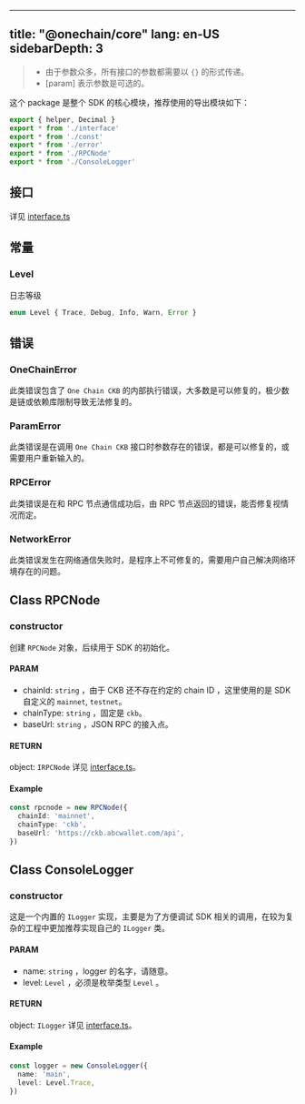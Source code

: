 ---
title: "@onechain/core"
lang: en-US
sidebarDepth: 3
----------

> - 由于参数众多，所有接口的参数都需要以 `{}` 的形式传递。
> - [param] 表示参数是可选的。

这个 package 是整个 SDK 的核心模块，推荐使用的导出模块如下：

```typescript
export { helper, Decimal }
export * from './interface'
export * from './const'
export * from './error'
export * from './RPCNode'
export * from './ConsoleLogger'
```

## 接口

详见 [interface.ts]

## 常量

### Level

日志等级

```typescript
enum Level { Trace, Debug, Info, Warn, Error }
```

## 错误

### OneChainError

此类错误包含了 `One Chain CKB` 的内部执行错误，大多数是可以修复的，极少数是链或依赖库限制导致无法修复的。

### ParamError

此类错误是在调用 `One Chain CKB` 接口时参数存在的错误，都是可以修复的，或需要用户重新输入的。

### RPCError

此类错误是在和 RPC 节点通信成功后，由 RPC 节点返回的错误，能否修复视情况而定。

### NetworkError

此类错误发生在网络通信失败时，是程序上不可修复的，需要用户自己解决网络环境存在的问题。

## Class RPCNode

### constructor

创建 `RPCNode` 对象，后续用于 SDK 的初始化。

#### PARAM

- chainId: `string` ，由于 CKB 还不存在约定的 chain ID ，这里使用的是 SDK 自定义的 `mainnet`, `testnet`。
- chainType: `string` ，固定是 `ckb`。
- baseUrl: `string` ，JSON RPC 的接入点。

#### RETURN

object: `IRPCNode` 详见 [interface.ts]。

#### Example

```typescript
const rpcnode = new RPCNode({
  chainId: 'mainnet',
  chainType: 'ckb',
  baseUrl: 'https://ckb.abcwallet.com/api',
})
```

## Class ConsoleLogger

### constructor

这是一个内置的 `ILogger` 实现，主要是为了方便调试 SDK 相关的调用，在较为复杂的工程中更加推荐实现自己的 `ILogger` 类。

#### PARAM

- name: `string` ，logger 的名字，请随意。
- level: `Level` ，必须是枚举类型 `Level` 。

#### RETURN

object: `ILogger` 详见 [interface.ts]。

#### Example

```typescript
const logger = new ConsoleLogger({
  name: 'main',
  level: Level.Trace,
})
```

[interface.ts]: https://github.com/BlockABC/one_chain_ckb/blob/master/packages/core/src/interface.ts
